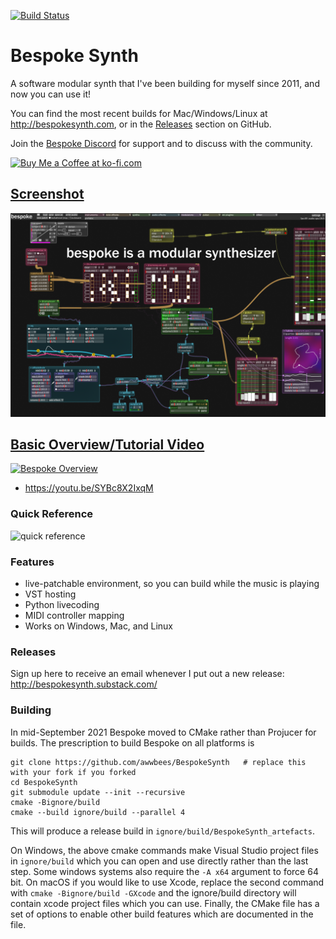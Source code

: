 [![Build Status](https://dev.azure.com/awwbees/BespokeSynth/_apis/build/status/BespokeSynth.BespokeSynth?branchName=main)](https://dev.azure.com/awwbees/BespokeSynth/_build/latest?definitionId=1&branchName=main)

# Bespoke Synth
A software modular synth that I've been building for myself since 2011, and now you can use it!

You can find the most recent builds for Mac/Windows/Linux at http://bespokesynth.com, or in the [Releases](https://github.com/awwbees/BespokeSynth/releases) section on GitHub.

Join the [Bespoke Discord](https://discord.gg/YdTMkvvpZZ) for support and to discuss with the community.

<a href='https://ko-fi.com/awwbees' target='_blank'><img height='35' style='border:0px;height:46px;' src='https://az743702.vo.msecnd.net/cdn/kofi3.png?v=0' border='0' alt='Buy Me a Coffee at ko-fi.com' />

## Screenshot
![screenshot](screenshot-1.png)

## Basic Overview/Tutorial Video
[![Bespoke Overview](https://img.youtube.com/vi/SYBc8X2IxqM/0.jpg)](https://www.youtube.com/watch?v=SYBc8X2IxqM)
* https://youtu.be/SYBc8X2IxqM

### Quick Reference
![quick reference](bespoke_quick_reference.png)

### Features
* live-patchable environment, so you can build while the music is playing
* VST hosting
* Python livecoding
* MIDI controller mapping
* Works on Windows, Mac, and Linux

### Releases
Sign up here to receive an email whenever I put out a new release: http://bespokesynth.substack.com/

### Building

In mid-September 2021 Bespoke moved to CMake rather than Projucer for builds. The prescription to build 
Bespoke on all platforms is

```shell
git clone https://github.com/awwbees/BespokeSynth   # replace this with your fork if you forked
cd BespokeSynth
git submodule update --init --recursive
cmake -Bignore/build
cmake --build ignore/build --parallel 4
```

This will produce a release build in `ignore/build/BespokeSynth_artefacts`.

On Windows, the above cmake commands make Visual Studio project files in `ignore/build` which you can open and use directly
rather than the last step. Some windows systems also require the `-A x64` argument to force 64 bit.
On macOS if you would like to use Xcode, replace the second command with `cmake -Bignore/build -GXcode` 
and the ignore/build directory will contain xcode project files which you can use. Finally, the CMake file has a set
of options to enable other build features which are documented in the file.
